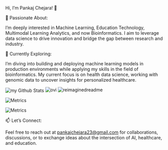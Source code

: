 Hi, I’m Pankaj Chejara! 👋

🚀 Passionate About:

I’m deeply interested in Machine Learning, Education Technology, Multimodal Learning Analytics, and now Bioinformatics. I aim to leverage data science to drive innovation and bridge the gap between research and industry.

🌱 Currently Exploring:

I’m diving into building and deploying machine learning models in production environments while applying my skills in the field of bioinformatics. My current focus is on health data science, working with genomic data to uncover insights for personalized healthcare.

<img align="center" src="https://github-readme-stats.vercel.app/api?username=pankajchejara23&include_all_commits=true&count_private=true&show_icons=true&line_height=20&title_color=2B5BBD&icon_color=1124BB&text_color=A1A1A1&bg_color=0,000000,130F40" alt="my Github Stats"/>

<img src="https://github-readme-stats.vercel.app/api/top-langs?username=pankajchejara23&show_icons=true&locale=en&layout=compact&theme=chartreuse-dark" alt="ovi" />

<img src="https://myreadme.vercel.app/api/embed/pankajchejara23?panels=userstatistics,toprepositories,toplanguages,commitgraph" alt="reimaginedreadme" />

![Metrics](https://metrics.lecoq.io/pankajchejara23?template=classic&base.header=0&gists=1&lines=1&config.timezone=America%2FToronto)

![Metrics](https://metrics.lecoq.io/pankajchejara23?template=classic&base.header=0&gists=1&lines=1&config.timezone=America%2FToronto)

📫 Let’s Connect:

Feel free to reach out at pankajchejara23@gmail.com for collaborations, discussions, or to exchange ideas about the intersection of AI, healthcare, and education.
